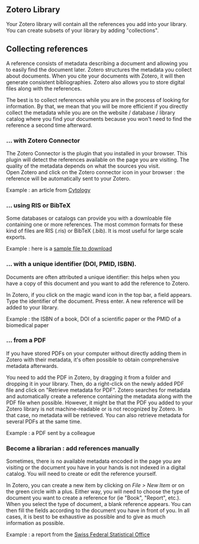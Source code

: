 ## Zotero Library

Your Zotero library will contain all the references you add into your library. You can create subsets of your library by adding "collections".


## Collecting references

A reference consists of metadata describing a document and allowing you to easily find the document later. Zotero structures the metadata you collect about documents. When you cite your documents with Zotero, it will then generate consistent bibliographies. Zotero also allows you to store digital files along with the references.

The best is to collect references while you are in the process of looking for information. By that, we mean that you will be more efficient if you directly collect the metadata while you are on the website / database / library catalog where you find your documents because you won't need to find the reference a second time afterward.


### ... with Zotero Connector

The Zotero Connector is the plugin that you installed in your browser. This plugin will detect the references available on the page you are visiting. The quality of the metadata depends on what the sources you visit.   
Open Zotero and click on the Zotero connector icon in your browser : the reference will be automatically sent to your Zotero.

Example : an article from [Cytology](https://doi.org/10.1007/s00004-009-0012-x)


### ... using RIS or BibTeX 

Some databases or catalogs can provide you with a downloable file containing one or more references. The most common formats for these kind of files are RIS (.ris) or BibTeX (.bib). It is most useful for large scale exports. 

Example : here is a [sample file to download](https://github.com/epfllibrary/zotero-course/blob/master/docs/references.zip)


### ... with a unique identifier (DOI, PMID, ISBN). 

Documents are often attributed a unique identifier: this helps when you have a copy of this document and you want to add the reference to Zotero. 

In Zotero, if you click on the magic wand icon in the top bar, a field appears. Type the identifier of the document. Press enter. A new reference will be added to your library.

Example : the ISBN of a book, DOI of a scientific paper or the PMID of a biomedical paper


### ... from a PDF

If you have stored PDFs on your computer without directly adding them in Zotero with their metadata, it's often possible to obtain comprehensive metadata afterwards. 

You need to add the PDF in Zotero, by dragging it from a folder and dropping it in your library. Then, do a right-click on the newly added PDF file and click on "Retrieve metadata for PDF". Zotero searches for metadata and automatically create a reference containing the metadata along with the PDF file when possible. However, it might be that the PDF you added to your Zotero library is not machine-readable or is not recognized by Zotero. In that case, no metadata will be retrieved. You can also retrieve metadata for several PDFs at the same time.

Example : a PDF sent by a colleague


### Become a librarian : add references manually

Sometimes, there is no available metadata encoded in the page you are visiting or the document you have in your hands is not indexed in a digital catalog. You will need to create or edit the reference yourself.   

In Zotero, you can create a new item by clicking on *File > New Item* or on the green circle with a plus. Either way, you will need to choose the type of document you want to create a reference for (ie "Book", "Report", etc.). When you select the type of document, a blank reference appears. You can then fill the fields according to the document you have in front of you. In all cases, it is best to be exhaustive as possible and to give as much information as possible. 

Example : a report from the [Swiss Federal Statistical Office](https://www.bfs.admin.ch/bfs/en/home/statistics/catalogues-databases/publications.assetdetail.3862240.html)

